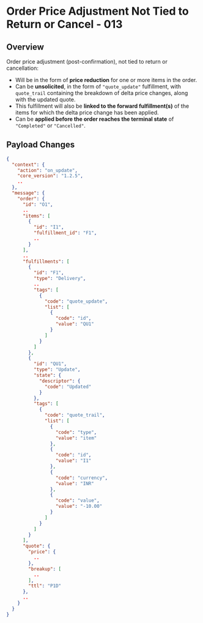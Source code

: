 # Order Price Adjustment Not Tied to Return or Cancel - 013

## Overview
Order price adjustment (post-confirmation), not tied to return or cancellation:
- Will be in the form of **price reduction** for one or more items in the order.
- Can be **unsolicited**, in the form of `"quote_update"` fulfillment, with `quote_trail` containing the breakdown of delta price changes, along with the updated quote.
- This fulfillment will also be **linked to the forward fulfillment(s)** of the items for which the delta price change has been applied.
- Can be **applied before the order reaches the terminal state** of `"Completed"` or `"Cancelled"`.

## Payload Changes

```json
{
  "context": {
    "action": "on_update",
    "core_version": "1.2.5",
    ..
  },
  "message": {
    "order": {
      "id": "O1",
      ..
      "items": [
        {
          "id": "I1",
          "fulfillment_id": "F1",
          ..
        }
      ],
      ..
      "fulfillments": [
        {
          "id": "F1",
          "type": "Delivery",
          ..
          "tags": [
            {
              "code": "quote_update",
              "list": [
                {
                  "code": "id",
                  "value": "QU1"
                }
              ]
            }
          ]
        },
        {
          "id": "QU1",
          "type": "Update",
          "state": {
            "descriptor": {
              "code": "Updated"
            }
          },
          "tags": [
            {
              "code": "quote_trail",
              "list": [
                {
                  "code": "type",
                  "value": "item"
                },
                {
                  "code": "id",
                  "value": "I1"
                },
                {
                  "code": "currency",
                  "value": "INR"
                },
                {
                  "code": "value",
                  "value": "-10.00"
                }
              ]
            }
          ]
        }
      ],
      "quote": {
        "price": {
          ..
        },
        "breakup": [
          ..
        ],
        "ttl": "P1D"
      },
      ..
    }
  }
}
```
